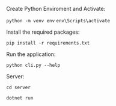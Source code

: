 Create Python Enviroment and Activate:

`python -m venv env`
`env\Scripts\activate`

Install the required packages:

`pip install -r requirements.txt`

Run the application:

`python cli.py --help`

Server:

`cd server`

`dotnet run`
